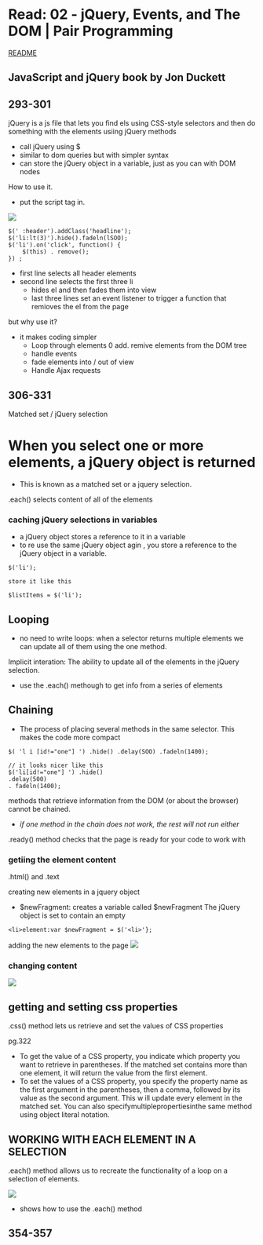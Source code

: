 # Read: 02 - jQuery, Events, and The DOM | Pair Programming

[README](/README.md)


## JavaScript and jQuery book by Jon Duckett 

## 293-301 
jQuery is a js file that lets you find els using CSS-style selectors and then do something with the elements usiing jQuery methods
- call jQuery using $
- similar to dom queries but with simpler syntax
- can store the jQuery object in a variable, just as you can with DOM nodes

How to use it. 
- put the script tag in. 


![](../img/jQueryObject.png)
```
$(' :header').addClass('headline'); 
$('li:lt(3)').hide().fadeln(lSOO);
$('li').on('click', function() { 
    $(this) . remove();
}) ;
```
- first line selects all header elements
- second line selects the first three li
  - hides el and then fades them into view
  - last three lines set an event listener to trigger a function that remioves the el from the page


but why use it?
- it makes coding simpler
  - Loop through elements
  0 add. remive elements from the DOM tree
  - handle events 
  - fade elements into / out of view
  - Handle Ajax requests

## 306-331 
Matched set / jQuery selection
# When you select one or more elements, a jQuery object is returned
- This is known as a matched set or a jquery selection.


.each() selects content of all of the elements

### caching jQuery selections in variables
- a jQuery object stores a reference to it in a variable
- to re use the same jQuery object agin , you store a reference to the jQuery object in a variable. 

```
$('li');

store it like this

$listItems = $('li');
```

## Looping
- no need to write loops: when a selector returns multiple elements we can update all of them using the one method. 


Implicit interation: The ability to update all of the elements in the jQuery selection. 
- use the .each() methough to get info from a series of elements

## Chaining
- The process of placing several methods in the same selector. This makes the code more compact
```
$( 'l i [id!="one"] ') .hide() .delay(SOO) .fadeln(1400);

// it looks nicer like this 
$('li[id!="one"] ') .hide()
.delay(500)
. fadeln(1400);

```
methods that retrieve information from the DOM (or about the browser) cannot be chained.
- *if one method in the chain does not work, the rest will not run either*

.ready() method checks that the page is ready for your code to work with 
### getiing the element content
.html() and .text


creating new elements in a jquery object 
- $newFragment:  creates a variable called $newFragment
The jQuery object is set to contain an empty 
```
<li>element:var $newFragment = $('<li>'};
```
adding the new elements to the page
![](../img/jQueryCreateNewEl.png)

### changing content
![](../img/emTags.png)


## getting and setting css properties
.css() method lets us retrieve and set the values of CSS properties


pg.322
- To get the value of a CSS property, you indicate which property you want to retrieve in parentheses. If the matched set contains more than one element, it will return the value from the first element.
- To set the values of a CSS property, you specify the property name as the first argument in the parentheses, then a comma, followed by its value as the second argument. This w ill update every element
in the matched set. You can also specifymultiplepropertiesinthe same method using object literal notation.


## WORKING WITH EACH ELEMENT IN A SELECTION

.each() method allows us to recreate the functionality of a loop on a selection of elements.

![](../img/emTags.png)
- shows how to use the .each() method



## 354-357

